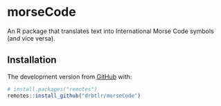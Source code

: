 # morseCode

An R package that translates text into International Morse Code symbols (and vice versa).

## Installation

The development version from [GitHub](https://github.com/) with:

``` r
# install.packages("remotes")
remotes::install_github("drbtlr/morseCode")
```
